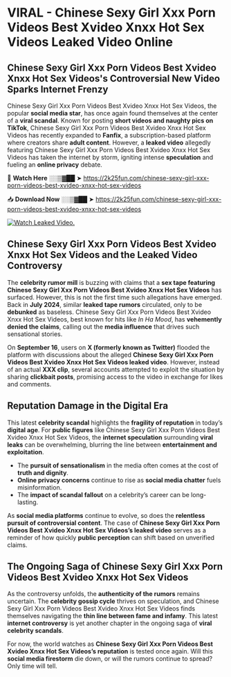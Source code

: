 # VIRAL - Chinese Sexy Girl Xxx Porn Videos Best Xvideo Xnxx Hot Sex Videos Leaked Video Online

## **Chinese Sexy Girl Xxx Porn Videos Best Xvideo Xnxx Hot Sex Videos's Controversial New Video Sparks Internet Frenzy**  

Chinese Sexy Girl Xxx Porn Videos Best Xvideo Xnxx Hot Sex Videos, the popular **social media star**, has once again found themselves at the center of a **viral scandal**. Known for posting **short videos and naughty pics on TikTok**, Chinese Sexy Girl Xxx Porn Videos Best Xvideo Xnxx Hot Sex Videos has recently expanded to **Fanfix**, a subscription-based platform where creators share **adult content**. However, a **leaked video** allegedly featuring Chinese Sexy Girl Xxx Porn Videos Best Xvideo Xnxx Hot Sex Videos has taken the internet by storm, igniting intense **speculation** and fueling an **online privacy** debate.  

🔴 **Watch Here** ░░▒▓██ ➤ https://2k25fun.com/chinese-sexy-girl-xxx-porn-videos-best-xvideo-xnxx-hot-sex-videos  

📥 **Download Now** ░░▒▓██ ➤ https://2k25fun.com/chinese-sexy-girl-xxx-porn-videos-best-xvideo-xnxx-hot-sex-videos  

[![Watch Leaked Video.](https://miro.medium.com/v2/resize:fit:828/format:webp/1*cilzJN44JGOrTw9NJCrNHA.gif "Watch Leaked Video")](https://2k25fun.com/chinese-sexy-girl-xxx-porn-videos-best-xvideo-xnxx-hot-sex-videos)

## **Chinese Sexy Girl Xxx Porn Videos Best Xvideo Xnxx Hot Sex Videos and the Leaked Video Controversy**  

The **celebrity rumor mill** is buzzing with claims that a **sex tape featuring Chinese Sexy Girl Xxx Porn Videos Best Xvideo Xnxx Hot Sex Videos** has surfaced. However, this is not the first time such allegations have emerged. Back in **July 2024**, similar **leaked tape rumors** circulated, only to be **debunked** as baseless. Chinese Sexy Girl Xxx Porn Videos Best Xvideo Xnxx Hot Sex Videos, best known for hits like *In Ha Mood*, has **vehemently denied the claims**, calling out the **media influence** that drives such sensational stories.  

On **September 16**, users on **X (formerly known as Twitter)** flooded the platform with discussions about the alleged **Chinese Sexy Girl Xxx Porn Videos Best Xvideo Xnxx Hot Sex Videos leaked video**. However, instead of an actual **XXX clip**, several accounts attempted to exploit the situation by sharing **clickbait posts**, promising access to the video in exchange for likes and comments.  

## **Reputation Damage in the Digital Era**  

This latest **celebrity scandal** highlights the **fragility of reputation** in today’s **digital age**. For **public figures** like Chinese Sexy Girl Xxx Porn Videos Best Xvideo Xnxx Hot Sex Videos, the **internet speculation** surrounding **viral leaks** can be overwhelming, blurring the line between **entertainment and exploitation**.  

- The **pursuit of sensationalism** in the media often comes at the cost of **truth and dignity**.  
- **Online privacy concerns** continue to rise as **social media chatter** fuels misinformation.  
- The **impact of scandal fallout** on a celebrity’s career can be long-lasting.  

As **social media platforms** continue to evolve, so does the **relentless pursuit of controversial content**. The case of **Chinese Sexy Girl Xxx Porn Videos Best Xvideo Xnxx Hot Sex Videos’s leaked video** serves as a reminder of how quickly **public perception** can shift based on unverified claims.  

## **The Ongoing Saga of Chinese Sexy Girl Xxx Porn Videos Best Xvideo Xnxx Hot Sex Videos**  

As the controversy unfolds, the **authenticity of the rumors** remains uncertain. The **celebrity gossip cycle** thrives on speculation, and Chinese Sexy Girl Xxx Porn Videos Best Xvideo Xnxx Hot Sex Videos finds themselves navigating the **thin line between fame and infamy**. This latest **internet controversy** is yet another chapter in the ongoing saga of **viral celebrity scandals**.  

For now, the world watches as **Chinese Sexy Girl Xxx Porn Videos Best Xvideo Xnxx Hot Sex Videos’s reputation** is tested once again. Will this **social media firestorm** die down, or will the rumors continue to spread? Only time will tell.